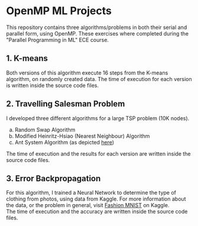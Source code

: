 # OpenMP ML Projects

This repository contains three algorithms/problems in both their serial and parallel form, using OpenMP. These exercises where completed during the "Parallel Programming in ML" ECE course.

## 1. K-means

Both versions of this algorithm execute 16 steps from the K-means algorithm, on randomly created data. The time of execution for each version is written inside the source code files.

## 2. Travelling Salesman Problem

I developed three different algorithms for a large TSP problem (10K nodes).
<ol type="a">
  <li>Random Swap Algorithm</li>
  <li>Modified Heinritz-Hsiao (Nearest Neighbour) Algorithm</li>
  <li>Ant System Algorithm (as depicted <a href="https://pubmed.ncbi.nlm.nih.gov/18263004/">here</a>)</li>
</ol>
The time of execution and the results for each version are written inside the source code files.

## 3. Error Backpropagation

For this algorithm, I trained a Neural Network to determine the type of clothing from photos, using data from Kaggle. For more information about the data, or the problem in general, visit <a href="https://www.kaggle.com/zalando-research/fashionmnist/data">Fashion MNIST</a> on Kaggle.<br>
The time of execution and the accuracy are written inside the source code files.